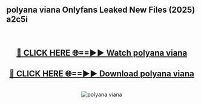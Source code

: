 <h2>polyana viana Onlyfans Leaked New Files (2025) a2c5i</h2>
<br>
<div align="center">
<h2><a href="https://mediafiles.top/polyana_viana&ref=git" rel="nofollow">🔴 CLICK HERE 🌐==►► Watch polyana viana</a></h2>
<h2><a href="https://mediafiles.top/polyana_viana&ref=git" rel="nofollow">🔴 CLICK HERE 🌐==►► Download polyana viana</a></h2>
<br>
<a href="https://mediafiles.top/polyana_viana&ref=git" rel="nofollow" data-target="animated-image.originalLink"><img src="https://i.ibb.co.com/xMMVF88/686577567.gif" alt="polyana viana" style="max-width: 100%; display: inline-block;" data-target="animated-image.originalImage"></a>
</div>
<br>
<br>